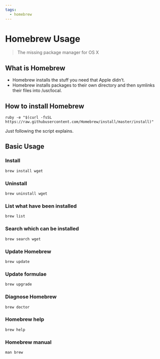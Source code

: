 ```yaml
---
tags:
  - homebrew
---
```


# Homebrew Usage

> The missing package manager for OS X

## What is Homebrew

- Homebrew installs the stuff you need that Apple didn’t.
- Homebrew installs packages to their own directory and then symlinks their files into /usr/local.

## How to install Homebrew

    ruby -e "$(curl -fsSL https://raw.githubusercontent.com/Homebrew/install/master/install)"

Just following the script explains.

## Basic Usage

### Install

    brew install wget

### Uninstall

    brew uninstall wget

### List what have been installed

    brew list

### Search which can be installed

    brew search wget

### Update Homebrew

    brew update

### Update formulae

    brew upgrade

### Diagnose Homebrew

    brew doctor

### Homebrew help

    brew help

### Homebrew manual

    man brew
